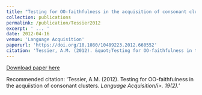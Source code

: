 ```yaml
---
title: "Testing for OO-faithfulness in the acquisition of consonant clusters"
collection: publications
permalink: /publication/Tessier2012
excerpt: ' ... '
date: 2012-04-16
venue: 'Language Acquisition'
paperurl: 'https://doi.org/10.1080/10489223.2012.660552'
citation: 'Tessier, A.M. (2012). &quot;Testing for OO-faithfulness in the acquisition of consonant clusters&quot; <i>Language Acquisition</i>. 19(2).'
---
```


[Download paper here](https://doi.org/10.1080/10489223.2012.660552)

Recommended citation: 'Tessier, A.M. (2012). Testing for OO-faithfulness in the acquiistion of consonant clusters. <i>Language Acquisition/i>. 19(2).'

